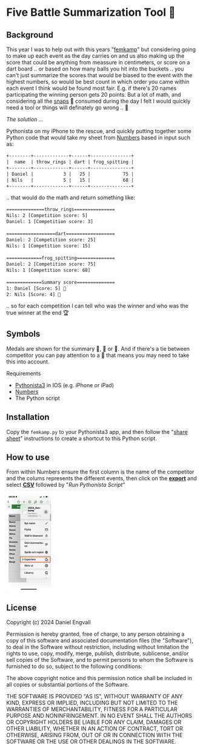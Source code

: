 # Five Battle Summarization Tool 🎯

## Background

This year I was to help out with this years "[femkamp](https://visitsweden.com/what-to-do/culture-history-and-art/swedish-traditions/midsummer-tradition/midsummer-sweden-something-another-world/)" but considering going to make up each event as the day carries on and us also making up the score that could be anything from meassure in centimeters, or score on a dart board .. or based on how many balls you hit into the buckets .. you can't just summarize the scores that would be biased to the event with the highest numbers, so would be best count in which order you came within each event I think would be found most fair. E.g. if there's 20 names participating the winning person gets 20 points. But a lot of math, and considering all the [snaps](https://en.wikipedia.org/wiki/Snaps) 🥃 consumed during the day I felt I would quickly need a tool or things will definately go wrong .. 🥴

*The solution ...* 

Pythonista on my iPhone to the rescue, and quickly putting together some Python code that would take my sheet from [Numbers](https://apps.apple.com/se/app/numbers/id361304891?l=en-GB) based in input such as:

```
+--------+-------------+------+---------------+
|  name  | throw_rings | dart | frog_spitting |
+--------+-------------+------+---------------+
| Daniel |           3 |   25 |            75 |
| Nils   |           5 |   15 |            68 |
+--------+-------------+------+---------------+
```

.. that would do the math and return something like:

```
==============throw_rings===============
Nils: 2 [Competition score: 5]
Daniel: 1 [Competition score: 3]

==================dart==================
Daniel: 2 [Competition score: 25]
Nils: 1 [Competition score: 15]

=============frog_spitting==============
Daniel: 2 [Competition score: 75]
Nils: 1 [Competition score: 68]

=============Summary score==============
1: Daniel [Score: 5] 🥇
2: Nils [Score: 4] 🥈
```

.. so for each competition I can tell who was the winner and who was the true winner at the end 🏆

## Symbols

Medals are shown for the summary 🥇, 🥈 or 🥉. And if there's a tie between competitor you can pay attention to a 🤝 that means you may need to take this into account.

Requirements

- [Pythonista3](https://www.google.com/url?sa=t&source=web&rct=j&opi=89978449&url=https://apps.apple.com/us/app/pythonista-3/id1085978097&ved=2ahUKEwi6m__Gz4eHAxWWExAIHVj4B8wQFnoECBcQAQ&usg=AOvVaw3bRq2p9kAOLiy2adnnJViz) in IOS (e.g. iPhone or iPad)
- [Numbers](https://www.google.com/url?sa=t&source=web&rct=j&opi=89978449&url=https://apps.apple.com/us/app/numbers/id361304891&ved=2ahUKEwjzp_Xcz4eHAxWgHRAIHdBqDpQQFnoECBIQAQ&usg=AOvVaw2AJR2YTDAgs76wFDXHCm_K)
- The Python script

## Installation

Copy the `femkamp.py`  to your Pythonista3 app, and then follow the "[share sheet](https://omz-software.com/pythonista/docs-3.4/py3/ios/pythonista_shortcuts.html#pythonista-share-extension)" instructions to create a shortcut to this Python script.

## How to use

From within Numbers ensure the first column is the name of the competitor and the colums represents the different events, then click on the **<u>export</u>** and select **<u>CSV</u>** followed by "*Run Pythonista Script*"

<img src="https://raw.githubusercontent.com/engdan77/project_images/master/pics/image-20240702130410614.png" alt="image-20240702130410614" style="zoom: 25%;" />



## License

Copyright (c) 2024 Daniel Engvall

Permission is hereby granted, free of charge, to any person obtaining a copy
of this software and associated documentation files (the "Software"), to deal
in the Software without restriction, including without limitation the rights
to use, copy, modify, merge, publish, distribute, sublicense, and/or sell
copies of the Software, and to permit persons to whom the Software is
furnished to do so, subject to the following conditions:

The above copyright notice and this permission notice shall be included in all
copies or substantial portions of the Software.

THE SOFTWARE IS PROVIDED "AS IS", WITHOUT WARRANTY OF ANY KIND, EXPRESS OR
IMPLIED, INCLUDING BUT NOT LIMITED TO THE WARRANTIES OF MERCHANTABILITY,
FITNESS FOR A PARTICULAR PURPOSE AND NONINFRINGEMENT. IN NO EVENT SHALL THE
AUTHORS OR COPYRIGHT HOLDERS BE LIABLE FOR ANY CLAIM, DAMAGES OR OTHER
LIABILITY, WHETHER IN AN ACTION OF CONTRACT, TORT OR OTHERWISE, ARISING FROM,
OUT OF OR IN CONNECTION WITH THE SOFTWARE OR THE USE OR OTHER DEALINGS IN THE
SOFTWARE.